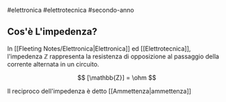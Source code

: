#elettronica #elettrotecnica #secondo-anno 

## Cos'è L'impedenza?

In [[Fleeting Notes/Elettronica|Elettronica]] ed [[Elettrotecnica]], l'impedenza $\mathbb{Z}$ rappresenta la resistenza di opposizione al passaggio della corrente alternata in un circuito.

$$
[\mathbb{Z}] = \ohm
$$

Il reciproco dell'impedenza è detto [[Ammettenza|ammettenza]]